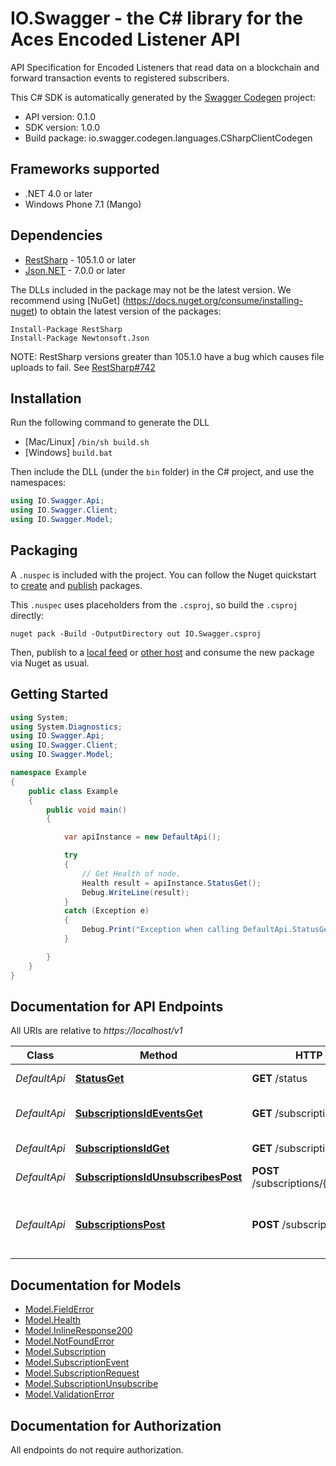 # IO.Swagger - the C# library for the Aces Encoded Listener API

API Specification for Encoded Listeners that read data on a blockchain and forward transaction events to registered subscribers. 

This C# SDK is automatically generated by the [Swagger Codegen](https://github.com/swagger-api/swagger-codegen) project:

- API version: 0.1.0
- SDK version: 1.0.0
- Build package: io.swagger.codegen.languages.CSharpClientCodegen

<a name="frameworks-supported"></a>
## Frameworks supported
- .NET 4.0 or later
- Windows Phone 7.1 (Mango)

<a name="dependencies"></a>
## Dependencies
- [RestSharp](https://www.nuget.org/packages/RestSharp) - 105.1.0 or later
- [Json.NET](https://www.nuget.org/packages/Newtonsoft.Json/) - 7.0.0 or later

The DLLs included in the package may not be the latest version. We recommend using [NuGet] (https://docs.nuget.org/consume/installing-nuget) to obtain the latest version of the packages:
```
Install-Package RestSharp
Install-Package Newtonsoft.Json
```

NOTE: RestSharp versions greater than 105.1.0 have a bug which causes file uploads to fail. See [RestSharp#742](https://github.com/restsharp/RestSharp/issues/742)

<a name="installation"></a>
## Installation
Run the following command to generate the DLL
- [Mac/Linux] `/bin/sh build.sh`
- [Windows] `build.bat`

Then include the DLL (under the `bin` folder) in the C# project, and use the namespaces:
```csharp
using IO.Swagger.Api;
using IO.Swagger.Client;
using IO.Swagger.Model;
```
<a name="packaging"></a>
## Packaging

A `.nuspec` is included with the project. You can follow the Nuget quickstart to [create](https://docs.microsoft.com/en-us/nuget/quickstart/create-and-publish-a-package#create-the-package) and [publish](https://docs.microsoft.com/en-us/nuget/quickstart/create-and-publish-a-package#publish-the-package) packages.

This `.nuspec` uses placeholders from the `.csproj`, so build the `.csproj` directly:

```
nuget pack -Build -OutputDirectory out IO.Swagger.csproj
```

Then, publish to a [local feed](https://docs.microsoft.com/en-us/nuget/hosting-packages/local-feeds) or [other host](https://docs.microsoft.com/en-us/nuget/hosting-packages/overview) and consume the new package via Nuget as usual.

<a name="getting-started"></a>
## Getting Started

```csharp
using System;
using System.Diagnostics;
using IO.Swagger.Api;
using IO.Swagger.Client;
using IO.Swagger.Model;

namespace Example
{
    public class Example
    {
        public void main()
        {

            var apiInstance = new DefaultApi();

            try
            {
                // Get Health of node.
                Health result = apiInstance.StatusGet();
                Debug.WriteLine(result);
            }
            catch (Exception e)
            {
                Debug.Print("Exception when calling DefaultApi.StatusGet: " + e.Message );
            }

        }
    }
}
```

<a name="documentation-for-api-endpoints"></a>
## Documentation for API Endpoints

All URIs are relative to *https://localhost/v1*

Class | Method | HTTP request | Description
------------ | ------------- | ------------- | -------------
*DefaultApi* | [**StatusGet**](docs/DefaultApi.md#statusget) | **GET** /status | Get Health of node.
*DefaultApi* | [**SubscriptionsIdEventsGet**](docs/DefaultApi.md#subscriptionsideventsget) | **GET** /subscriptions/{id}/events | List Subscription Events
*DefaultApi* | [**SubscriptionsIdGet**](docs/DefaultApi.md#subscriptionsidget) | **GET** /subscriptions/{id} | Gets Subscription
*DefaultApi* | [**SubscriptionsIdUnsubscribesPost**](docs/DefaultApi.md#subscriptionsidunsubscribespost) | **POST** /subscriptions/{id}/unsubscribes | Create an Unsubscription.
*DefaultApi* | [**SubscriptionsPost**](docs/DefaultApi.md#subscriptionspost) | **POST** /subscriptions | Registers a subscriber node to receive blockchain events.


<a name="documentation-for-models"></a>
## Documentation for Models

 - [Model.FieldError](docs/FieldError.md)
 - [Model.Health](docs/Health.md)
 - [Model.InlineResponse200](docs/InlineResponse200.md)
 - [Model.NotFoundError](docs/NotFoundError.md)
 - [Model.Subscription](docs/Subscription.md)
 - [Model.SubscriptionEvent](docs/SubscriptionEvent.md)
 - [Model.SubscriptionRequest](docs/SubscriptionRequest.md)
 - [Model.SubscriptionUnsubscribe](docs/SubscriptionUnsubscribe.md)
 - [Model.ValidationError](docs/ValidationError.md)


<a name="documentation-for-authorization"></a>
## Documentation for Authorization

All endpoints do not require authorization.
